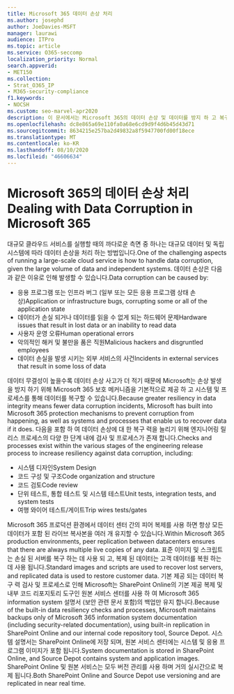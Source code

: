 ```yaml
---
title: Microsoft 365 데이터 손상 처리
ms.author: josephd
author: JoeDavies-MSFT
manager: laurawi
audience: ITPro
ms.topic: article
ms.service: O365-seccomp
localization_priority: Normal
search.appverid:
- MET150
ms.collection:
- Strat_O365_IP
- M365-security-compliance
f1.keywords:
- NOCSH
ms.custom: seo-marvel-apr2020
description: 이 문서에서는 Microsoft 365의 데이터 손상 및 데이터를 방지 하 고 복구 하기 위해 Microsoft에서 수행 하는 작업에 대해 설명 합니다.
ms.openlocfilehash: dc8e865a69e110fa0a68e6cd9d9f4d6b45d43d71
ms.sourcegitcommit: 8634215e257ba2d49832a8f5947700fd00f18ece
ms.translationtype: MT
ms.contentlocale: ko-KR
ms.lasthandoff: 08/10/2020
ms.locfileid: "46606634"
---
```

# <a name="dealing-with-data-corruption-in-microsoft-365"></a><span data-ttu-id="f6992-103">Microsoft 365의 데이터 손상 처리</span><span class="sxs-lookup"><span data-stu-id="f6992-103">Dealing with Data Corruption in Microsoft 365</span></span>

<span data-ttu-id="f6992-104">대규모 클라우드 서비스를 실행할 때의 까다로운 측면 중 하나는 대규모 데이터 및 독립 시스템에 따라 데이터 손상을 처리 하는 방법입니다.</span><span class="sxs-lookup"><span data-stu-id="f6992-104">One of the challenging aspects of running a large-scale cloud service is how to handle data corruption, given the large volume of data and independent systems.</span></span> <span data-ttu-id="f6992-105">데이터 손상은 다음과 같은 이유로 인해 발생할 수 있습니다.</span><span class="sxs-lookup"><span data-stu-id="f6992-105">Data corruption can be caused by:</span></span>

- <span data-ttu-id="f6992-106">응용 프로그램 또는 인프라 버그 (일부 또는 모든 응용 프로그램 상태 손상)</span><span class="sxs-lookup"><span data-stu-id="f6992-106">Application or infrastructure bugs, corrupting some or all of the application state</span></span>
- <span data-ttu-id="f6992-107">데이터가 손실 되거나 데이터를 읽을 수 없게 되는 하드웨어 문제</span><span class="sxs-lookup"><span data-stu-id="f6992-107">Hardware issues that result in lost data or an inability to read data</span></span>
- <span data-ttu-id="f6992-108">사용자 운영 오류</span><span class="sxs-lookup"><span data-stu-id="f6992-108">Human operational errors</span></span>
- <span data-ttu-id="f6992-109">악의적인 해커 및 불만을 품은 직원</span><span class="sxs-lookup"><span data-stu-id="f6992-109">Malicious hackers and disgruntled employees</span></span>
- <span data-ttu-id="f6992-110">데이터 손실을 발생 시키는 외부 서비스의 사건</span><span class="sxs-lookup"><span data-stu-id="f6992-110">Incidents in external services that result in some loss of data</span></span>

<span data-ttu-id="f6992-111">데이터 무결성이 높을수록 데이터 손상 사고가 더 적기 때문에 Microsoft는 손상 발생을 방지 하기 위해 Microsoft 365 보호 메커니즘을 기본적으로 제공 하 고 시스템 및 프로세스를 통해 데이터를 복구할 수 있습니다.</span><span class="sxs-lookup"><span data-stu-id="f6992-111">Because greater resiliency in data integrity means fewer data corruption incidents, Microsoft has built into Microsoft 365 protection mechanisms to prevent corruption from happening, as well as systems and processes that enable us to recover data if it does.</span></span> <span data-ttu-id="f6992-112">다음을 포함 하 여 데이터 손상에 대 한 복구 력을 늘리기 위해 엔지니어링 릴리스 프로세스의 다양 한 단계 내에 검사 및 프로세스가 존재 합니다.</span><span class="sxs-lookup"><span data-stu-id="f6992-112">Checks and processes exist within the various stages of the engineering release process to increase resiliency against data corruption, including:</span></span>

- <span data-ttu-id="f6992-113">시스템 디자인</span><span class="sxs-lookup"><span data-stu-id="f6992-113">System Design</span></span>
- <span data-ttu-id="f6992-114">코드 구성 및 구조</span><span class="sxs-lookup"><span data-stu-id="f6992-114">Code organization and structure</span></span>
- <span data-ttu-id="f6992-115">코드 검토</span><span class="sxs-lookup"><span data-stu-id="f6992-115">Code review</span></span>
- <span data-ttu-id="f6992-116">단위 테스트, 통합 테스트 및 시스템 테스트</span><span class="sxs-lookup"><span data-stu-id="f6992-116">Unit tests, integration tests, and system tests</span></span>
- <span data-ttu-id="f6992-117">여행 와이어 테스트/게이트</span><span class="sxs-lookup"><span data-stu-id="f6992-117">Trip wires tests/gates</span></span>

<span data-ttu-id="f6992-118">Microsoft 365 프로덕션 환경에서 데이터 센터 간의 피어 복제를 사용 하면 항상 모든 데이터가 포함 된 라이브 복사본을 여러 개 유지할 수 있습니다.</span><span class="sxs-lookup"><span data-stu-id="f6992-118">Within Microsoft 365 production environments, peer replication between datacenters ensures that there are always multiple live copies of any data.</span></span> <span data-ttu-id="f6992-119">표준 이미지 및 스크립트는 손실 된 서버를 복구 하는 데 사용 되 고, 복제 된 데이터는 고객 데이터를 복원 하는 데 사용 됩니다.</span><span class="sxs-lookup"><span data-stu-id="f6992-119">Standard images and scripts are used to recover lost servers, and replicated data is used to restore customer data.</span></span> <span data-ttu-id="f6992-120">기본 제공 되는 데이터 복구 력 검사 및 프로세스로 인해 Microsoft는 SharePoint Online의 기본 제공 복제 및 내부 코드 리포지토리 도구인 원본 서비스 센터를 사용 하 여 Microsoft 365 information system 설명서 (보안 관련 문서 포함)의 백업만 유지 합니다.</span><span class="sxs-lookup"><span data-stu-id="f6992-120">Because of the built-in data resiliency checks and processes, Microsoft maintains backups only of Microsoft 365 information system documentation (including security-related documentation), using built-in replication in SharePoint Online and our internal code repository tool, Source Depot.</span></span> <span data-ttu-id="f6992-121">시스템 설명서는 SharePoint Online에 저장 되며, 원본 서비스 센터에는 시스템 및 응용 프로그램 이미지가 포함 됩니다.</span><span class="sxs-lookup"><span data-stu-id="f6992-121">System documentation is stored in SharePoint Online, and Source Depot contains system and application images.</span></span> <span data-ttu-id="f6992-122">SharePoint Online 및 원본 서비스는 모두 버전 관리를 사용 하며 거의 실시간으로 복제 됩니다.</span><span class="sxs-lookup"><span data-stu-id="f6992-122">Both SharePoint Online and Source Depot use versioning and are replicated in near real time.</span></span>
